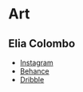 # Art

## Elia Colombo

- [Instagram](https://www.instagram.com/gebelia/)
- [Behance](https://www.behance.net/gebe)
- [Dribble](https://dribbble.com/gebe)
